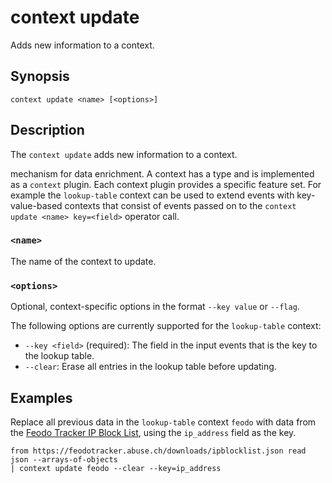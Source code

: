 # context update

Adds new information to a context.

## Synopsis

```
context update <name> [<options>]
```

## Description

The `context update` adds new information to a context.

mechanism for data enrichment. A context has a type and is implemented as a
`context` plugin. Each context plugin provides a specific feature set. For
example the `lookup-table` context can be used to extend events with
key-value-based contexts that consist of events passed on to the `context
update <name> key=<field>` operator call.

### `<name>`

The name of the context to update.

### `<options>`

Optional, context-specific options in the format `--key value` or `--flag`.

The following options are currently supported for the `lookup-table` context:
- `--key <field>` (required): The field in the input events that is the key to
  the lookup table.
- `--clear`: Erase all entries in the lookup table before updating.

## Examples

Replace all previous data in the `lookup-table` context `feodo` with data from
the [Feodo Tracker IP Block
List](https://feodotracker.abuse.ch/downloads/ipblocklist.json), using the
`ip_address` field as the key.

```
from https://feodotracker.abuse.ch/downloads/ipblocklist.json read json --arrays-of-objects
| context update feodo --clear --key=ip_address
```
